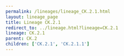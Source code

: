 ```yaml
---
permalink: /lineages/lineage_CK.2.1.html
layout: lineage_page
title: Lineage CK.2.1
redirect_to: ../lineage.html?lineage=CK.2.1
lineage: CK.2.1
parent: CK.2
children: ['CK.2.1', 'CK.2.1.1']
---
```

